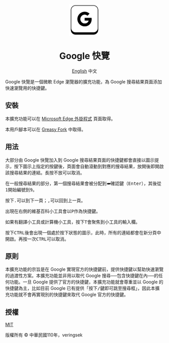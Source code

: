 <div align="center">
<img src="imgs/icon.svg" alt="icon" width = "100" />

# Google 快覽

[English](README.md)
中文

</div>
Google 快覽是一個微軟 Edge 瀏覽器的擴充功能，為 Google 搜尋結果頁面添加快速瀏覽用的快捷鍵。

## 安裝

本擴充功能可以在 [Microsoft Edge 外掛程式](https://microsoftedge.microsoft.com/addons/detail/google-navigation/cllaejhffgokphkbkfobhjbbojjlbfdl) 頁面取得。

本用戶腳本可以在 [Greasy Fork](https://greasyfork.org/zh-TW/scripts/434327-google-navigation) 中取得。

## 用法

大部分由 Google 快覽加入到 Google 搜尋結果頁面的快捷鍵都會直接以圖示提示，按下圖示上指定的按鍵後，頁面會自動滾動到對應的搜尋結果，放開後即開啟該搜尋結果的連結。長按不放可以取消。

在一般搜尋結果的部分，第一個搜尋結果會被分配到<kbd>⮨</kbd>確認鍵（<kbd>Enter</kbd>），其後從<kbd>1</kbd>開始編號到<kbd>9</kbd>。

按下<kbd>.</kbd>可以到下一頁；<kbd>,</kbd>可以回到上一頁。

出現在右側的維基百科小工具會以<kbd>P</kbd>作為快捷鍵。

如果有翻譯小工具或計算機小工具，按下<kbd>T</kbd>會聚焦到小工具的輸入欄。

按下<kbd>CTRL</kbd>後會出現一個處於按下狀態的圖示，此時，所有的連結都會在新分頁中開啟。再按一次<kbd>CTRL</kbd>可以取消。

## 原則

本擴充功能的宗旨是在 Google 實現官方的快捷鍵前，提供快捷鍵以幫助快速瀏覽的過渡性方案。本擴充功能並非用以取代 Google 搜尋──包含快捷鍵在內──的任何功能。一旦 Google 提供了官方的快捷鍵，本擴充功能就會尊重並以 Google 的快捷鍵為主，比如目前 Google 已有提供「按下<kbd>/</kbd>鍵即可跳至搜尋框」，因此本擴充功能就不會再實現別的快捷鍵來取代 Google 官方的快捷鍵。

## 授權

[MIT](http://opensource.org/licenses/MIT)

版權所有 © 中華民國110年，veringsek

